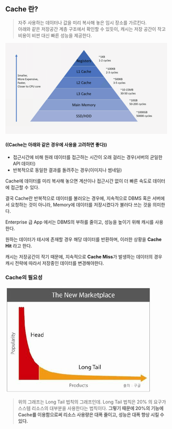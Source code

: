 ## Cache 란?
> 자주 사용하는 데이터나 값을 미리 복사해 놓은 임시 장소를 가르킨다.  
> 아래와 같은 저장공간 계층 구조에서 확인할 수 있듯이, 캐시는 저장 공간이 작고 비용이 비싼 대신 빠른 성능을 제공한다.

<img src="../img/cache.png">

#### ((Cache는 아래와 같은 경우에 사용을 고려하면 좋다))
* 접근시간에 비해 원래 데이터를 접근하는 시간이 오래 걸리는 경우(서버의 균일한 API 데이터)
* 반복적으로 동일한 결과를 돌려주는 경우(이미지나 썸네일)

Cache에 데이터를 미리 복사해 놓으면 계산이나 접근시간 없이 더 빠른 속도로 데이터에 접근할 수 있다. 

결국 Cache란 반복적으로 데이터를 불러오는 경우에, 지속적으로 DBMS 혹은 서버에서 요청하는 것이 아니라, Memory에 데이터를 저장시켰다가 불러다 쓰는 것을 의미한다. 

Enterprise 급 App 에서는 DBMS의 부하를 줄이고, 성능을 높이기 위해 캐시를 사용한다. 

원하는 데이터가 테시에 존재할 경우 해당 데이터를 반환하며, 이러한 상황을 **Cache Hit** 라고 한다. 

캐시는 저장공간이 작기 때문에, 지속적으로 **Cache Miss**가 발생하는 데이터의 경우 캐시 전략에 따라서 저장중인 데이터를 변경해야한다.

### Cache의 필요성
<img src="../img/logtail.jpeg">

> 위의 그래프는 Long Tail 법칙의 그래프인데. Long Tail 법칙은 20% 의 요구가 스스템 리소스의 대부분을 사용한다는 법칙이다. **그렇기 때문에 20%의 기능에 Cache를 이용함으로써 리소스 사용량은 대폭 줄이고, 성능은 대폭 향상 시킬 수 있다.**
